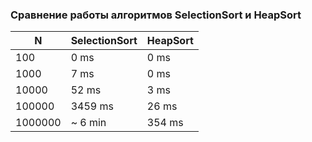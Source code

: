 ### Сравнение работы алгоритмов SelectionSort и HeapSort

| N       | SelectionSort | HeapSort |
|---------|---------------|----------|
| 100     | 0 ms          | 0 ms     |
| 1000    | 7 ms          | 0 ms     |
| 10000   | 52 ms         | 3 ms     |
| 100000  | 3459 ms       | 26 ms    |
| 1000000 | ~ 6 min       | 354 ms   |